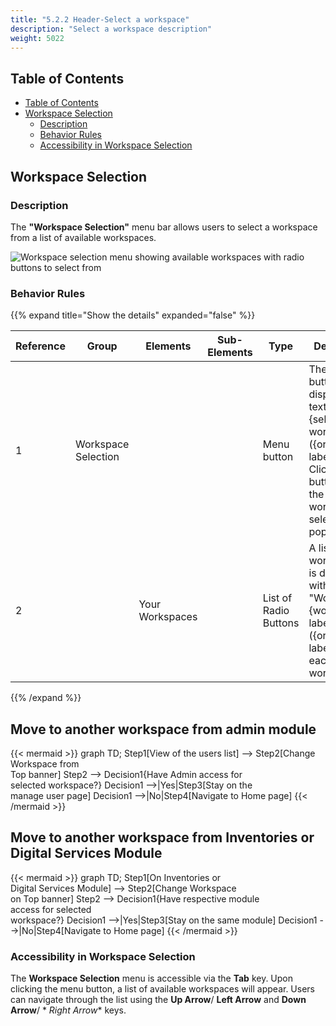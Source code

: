 ```yaml
---
title: "5.2.2 Header-Select a workspace"
description: "Select a workspace description"
weight: 5022
---
```


## Table of Contents

<!-- TOC -->
  * [Table of Contents](#table-of-contents)
  * [Workspace Selection](#workspace-selection)
    * [Description](#description)
    * [Behavior Rules](#behavior-rules)
    * [Accessibility in Workspace Selection](#accessibility-in-workspace-selection)
<!-- TOC -->

## Workspace Selection

### Description

The **"Workspace Selection"** menu bar allows users to select a workspace from a list of available workspaces.

![Workspace selection menu showing available workspaces with radio buttons to select from](../images/workspace_selection.png)

### Behavior Rules

{{% expand title="Show the details" expanded="false" %}}

| Reference | Group               | Elements        | Sub-Elements | Type                  | Description                                                                                                                                |
|-----------|---------------------|-----------------|--------------|-----------------------|--------------------------------------------------------------------------------------------------------------------------------------------|
| 1         | Workspace Selection |                 |              | Menu button           | The menu button displays the text "{selected workspace} ({organization label})". Clicking this button opens the workspace selection popup. |
| 2         |                     | Your Workspaces |              | List of Radio Buttons | A list of workspaces is displayed with the text "Workspace {workspace label} ({organization label})" for each workspace.                   |

{{% /expand %}}

##  Move to another workspace from admin module

{{< mermaid >}}
graph TD;
Step1[View of the users list] --> Step2[Change Workspace from<br> Top banner]
Step2 --> Decision1{Have Admin access for<br> selected workspace?}
Decision1 -->|Yes|Step3[Stay on the<br> manage user page]
Decision1 -->|No|Step4[Navigate to Home page]
{{< /mermaid >}}


## Move to another workspace from Inventories or Digital Services Module 

{{< mermaid >}}
graph TD;
Step1[On Inventories or<br> Digital Services Module] --> Step2[Change Workspace<br> on Top banner]
Step2 --> Decision1{Have respective module<br> access for selected<br> workspace?}
Decision1 -->|Yes|Step3[Stay on the same module]
Decision1 -->|No|Step4[Navigate to Home page]
{{< /mermaid >}}

### Accessibility in Workspace Selection

The **Workspace Selection** menu is accessible via the **Tab** key. Upon clicking the menu button, a list of available
workspaces will appear. Users can navigate through the list using the **Up Arrow**/ **Left Arrow** and **Down Arrow**/ *
*Right Arrow** keys.
